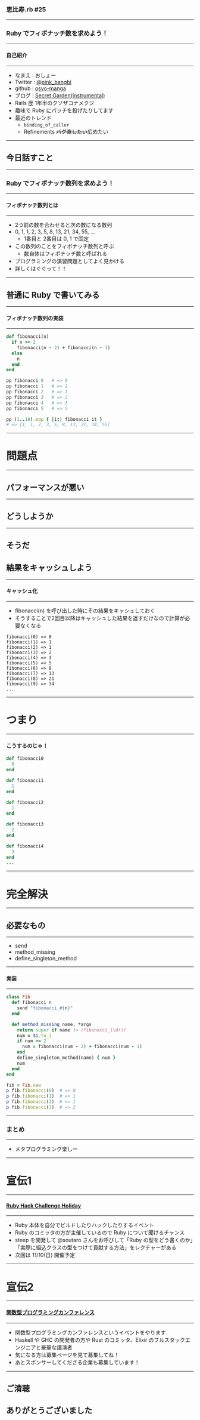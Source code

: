 ### 恵比寿.rb #25
- - -

### Ruby でフィボナッチ数を求めよう！

---

#### 自己紹介
- - -

* なまえ  : おしょー
* Twitter : [@pink_bangbi](https://twitter.com/pink_bangbi)
* github  : [osyo-manga](https://github.com/osyo-manga)
* ブログ  : [Secret Garden(Instrumental)](http://secret-garden.hatenablog.com)
* Rails 歴 1年半のクソザコナメクジ              <!-- .element: class="fragment" -->
* 趣味で Ruby にパッチを投げたりしてます              <!-- .element: class="fragment" -->
* 最近のトレンド              <!-- .element: class="fragment" -->
  * `binding_of_caller`
  * Refinements <del>バグ直したい</del>広めたい

---

## 今日話すこと

---

### Ruby でフィボナッチ数列を求めよう！

---

#### フィボナッチ数列とは
- - -

* 2つ前の数を合わせると次の数になる数列              <!-- .element: class="fragment" -->
* 0, 1, 1, 2, 3, 5, 8, 13, 21, 34, 55, ...              <!-- .element: class="fragment" -->
  * 1番目と 2番目は 0, 1 で固定
* この数列のことをフィボナッチ数列と呼ぶ              <!-- .element: class="fragment" -->
  * 数自体はフィボナッチ数と呼ばれる
* プログラミングの演習問題としてよく見かける              <!-- .element: class="fragment" -->
* 詳しくはぐぐって！！                        <!-- .element: class="fragment" -->

---

## 普通に Ruby で書いてみる

---

#### フィボナッチ数列の実装
- - -

```ruby
def fibonacci(n)
  if n >= 2
    fibonacci(n - 2) + fibonacci(n - 1)
  else
    n
  end
end

pp fibonacci 0   # => 0
pp fibonacci 1   # => 1
pp fibonacci 2   # => 1
pp fibonacci 3   # => 2
pp fibonacci 4   # => 3
pp fibonacci 5   # => 5

pp (1..10).map { |it| fibonacci it }
# => [1, 1, 2, 3, 5, 8, 13, 21, 34, 55]
```

---

# 問題点

---

## パフォーマンスが悪い

---

## どうしようか

---

## そうだ
## 結果をキャッシュしよう

---

#### キャッシュ化
- - -

* fibonacci(n) を呼び出した時にその結果をキャシュしておく
* そうすることで2回目以降はキャッシュした結果を返すだけなので計算が必要なくなる

```
fibonacci(0) => 0
fibonacci(1) => 1
fibonacci(2) => 1
fibonacci(3) => 2
fibonacci(4) => 3
fibonacci(5) => 5
fibonacci(6) => 8
fibonacci(7) => 13
fibonacci(8) => 21
fibonacci(9) => 34
...
```

---

# つまり

---

#### こうするのじゃ！

```ruby
def fibonacci0
  0
end

def fibonacci1
  1
end

def fibonacci2
  1
end

def fibonacci3
  2
end

def fibonacci4
  3
end
...
```

---

# 完全解決

---

## 必要なもの
- - -

* send               <!-- .element: class="fragment" -->
* method_missing              <!-- .element: class="fragment" -->
* define_singleton_method              <!-- .element: class="fragment" -->

---

#### 実装
- - -

```ruby
class Fib
  def fibonacci n
    send "fibonacci_#{n}"
  end

  def method_missing name, *args
    return super if name !~ /fibonacci_(\d+)/
    num = $1.to_i
    if num >= 2
      num = fibonacci(num - 2) + fibonacci(num - 1)
    end
    define_singleton_method(name) { num }
    num
  end
end

fib = Fib.new
p fib.fibonacci(0)  # => 0
p fib.fibonacci(1)  # => 1
p fib.fibonacci(2)  # => 1
p fib.fibonacci(3)  # => 2
```

---

### まとめ
- - -

* メタプログラミング楽しー        <!-- .element: class="fragment" -->


---

# 宣伝1

---

#### [Ruby Hack Challenge Holiday](https://rhc.connpass.com/event/151557/)
- - -

* Ruby 本体を自分でビルドしたりハックしたりするイベント           <!-- .element: class="fragment" -->
* Ruby のコミッタの方が主催しているので Ruby について聞けるチャンス       <!-- .element: class="fragment" -->
* steep を開発して @soutaro さんをお呼びして「Ruby の型をどう書くのか」「実際に組込クラスの型をつけて貢献する方法」をレクチャーがある        <!-- .element: class="fragment" -->
* 次回は 11/10(日) 開催予定          <!-- .element: class="fragment" -->

---

# 宣伝2

---

#### [関数型プログラミングカンファレンス](https://fpc2019japan-event.peatix.com/)
- - -

* 関数型プログラミングカンファレンスというイベントをやります          <!-- .element: class="fragment" -->
* Haskell や GHC の開発者の方や Rust のコミッタ、Elixir のフルスタックエンジニアと豪華な講演者          <!-- .element: class="fragment" -->
* 気になる方は募集ページを見て募集してね！          <!-- .element: class="fragment" -->
* あとスポンサーしてくださる企業も募集しています！          <!-- .element: class="fragment" -->


---


## ご清聴
## ありがとうございました
